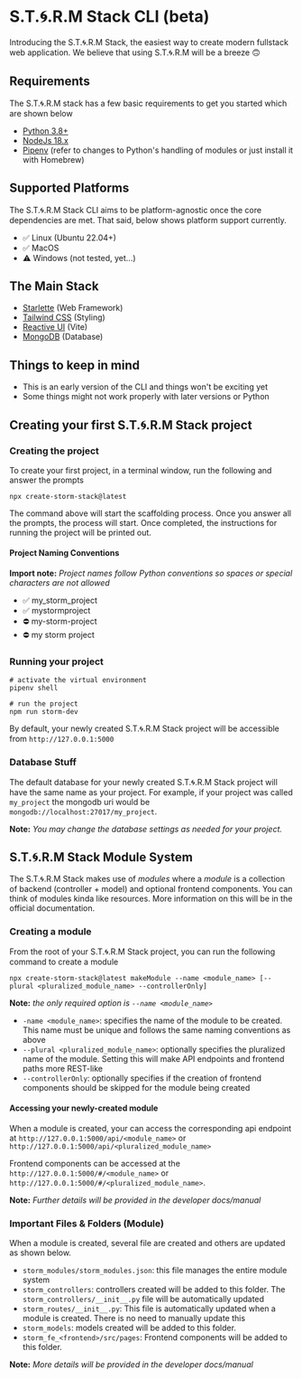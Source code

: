 # S.T.🌀.R.M Stack CLI (beta)

Introducing the S.T.🌀.R.M Stack, the easiest way to create modern fullstack web application.
We believe that using S.T.🌀.R.M will be a breeze 🙃

## Requirements

The S.T.🌀.R.M stack has a few basic requirements to get you started which are shown below

* [Python 3.8+](https://www.python.org/)
* [NodeJs 18.x](https://nodejs.org/en)
* [Pipenv](https://pipenv.pypa.io/en/latest/)  (refer to changes to Python's handling of modules or just install it with Homebrew)

## Supported Platforms

The S.T.🌀.R.M Stack CLI aims to be platform-agnostic once the core dependencies are met. That said, below shows platform
support currently.

* ✅ Linux (Ubuntu 22.04+) 
* ✅ MacOS 
* ⚠️ Windows (not tested, yet...)

## The Main Stack

- [Starlette](https://www.starlette.io/) (Web Framework)
- [Tailwind CSS](https://tailwindcss.com/) (Styling)
- [Reactive UI](https://vitejs.dev/) (Vite)
- [MongoDB](https://www.mongodb.com/) (Database)

## Things to keep in mind

- This is an early version of the CLI and things won't be exciting yet
- Some things might not work properly with later versions or Python

## Creating your first S.T.🌀.R.M Stack project

### Creating the project
To create your first project, in a terminal window, run the following and answer the prompts
```shell
npx create-storm-stack@latest
```
The command above will start the scaffolding process. Once you answer all the prompts, the process will start.
Once completed, the instructions for running the project will be printed out.

#### Project Naming Conventions
**Import note:** _Project names follow Python conventions so spaces or special characters are not allowed_

* ✅ my_storm_project
* ✅ mystormproject
* ⛔ my-storm-project
* ⛔ my storm project

### Running your project
```shell
# activate the virtual environment
pipenv shell

# run the project
npm run storm-dev
```

By default, your newly created S.T.🌀.R.M Stack project will be accessible from `http://127.0.0.1:5000`

### Database Stuff

The default database for your newly created S.T.🌀.R.M Stack project will have the same name as your project. 
For example, if your project was called `my_project` the mongodb uri would be `mongodb://localhost:27017/my_project`.

**Note:** _You may change the database settings as needed for your project._

## S.T.🌀.R.M Stack Module System

The S.T.🌀.R.M Stack makes use of _modules_ where a _module_ is a collection of backend (controller + model) and optional frontend components.
You can think of modules kinda like resources. More information on this will be in the official documentation.

### Creating a module

From the root of your S.T.🌀.R.M Stack project, you can run the following command to create a module
```shell
npx create-storm-stack@latest makeModule --name <module_name> [--plural <pluralized_module_name> --controllerOnly]
```

**Note:** _the only required option is `--name <module_name>`_

* `-name <module_name>`: specifies the name of the module to be created. This name must be unique and follows the same naming conventions as above
* `--plural <pluralized_module_name>`: optionally specifies the pluralized name of the module. Setting this will make API endpoints and frontend paths more REST-like
* `--controllerOnly`: optionally specifies if the creation of frontend components should be skipped for the module being created

#### Accessing your newly-created module

When a module is created, your can access the corresponding api endpoint at `http://127.0.0.1:5000/api/<module_name>` or `http://127.0.0.1:5000/api/<pluralized_module_name>`

Frontend components can be accessed at the `http://127.0.0.1:5000/#/<module_name>` or `http://127.0.0.1:5000/#/<pluralized_module_name>`.

**Note:** _Further details will be provided in the developer docs/manual_ 

### Important Files & Folders (Module)

When a module is created, several file are created and others are updated as shown below.

* `storm_modules/storm_modules.json`: this file manages the entire module system
* `storm_controllers`: controllers created will be added to this folder. The `storm_controllers/__init__.py` file will be automatically updated
* `storm_routes/__init__.py`: This file is automatically updated when a module is created. There is no need to manually update this
* `storm_models`: models created will be added to this folder.
* `storm_fe_<frontend>/src/pages`: Frontend components will be added to this folder. 

**Note:** _More details will be provided in the developer docs/manual_